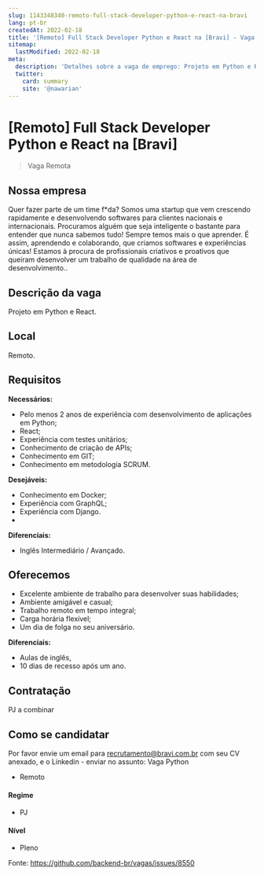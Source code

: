 ```yaml
---
slug: 1143348340-remoto-full-stack-developer-python-e-react-na-bravi
lang: pt-br
createdAt: 2022-02-18
title: '[Remoto] Full Stack Developer Python e React na [Bravi] - Vaga de Emprego'
sitemap:
  lastModified: 2022-02-18
meta:
  description: 'Detalhes sobre a vaga de emprego: Projeto em Python e React.'
  twitter:
    card: summary
    site: '@nawarian'
---
```


# [Remoto] Full Stack Developer Python e React na [Bravi]

<!--
==================================================
Caso a vaga for remoto durante a pandemia informar no texto "Remoto durante o covid"
==================================================
-->
<!-- 
==================================================
POR FAVOR, SÓ POSTE SE A VAGA FOR PARA BACK-END!

Não faça distinção de gênero no título da vaga.

Use: "Back-End Developer" ao invés de 
"Desenvolvedor Back-End" \o/

Exemplo: `[São Paulo] Back-End Developer @ NOME DA EMPRESA`
==================================================
-->
<!--
==================================================
Caso a vaga for remoto durante a pandemia deixar a linha abaixo
==================================================
-->
> Vaga Remota

## Nossa empresa

Quer fazer parte de um time f*da?
Somos uma startup que vem crescendo rapidamente e desenvolvendo softwares para clientes nacionais e internacionais. Procuramos alguém que seja inteligente o bastante para entender que nunca sabemos tudo! Sempre temos mais o que aprender. É assim, aprendendo e colaborando, que criamos softwares e experiências únicas! Estamos à procura de profissionais criativos e proativos que queiram desenvolver um trabalho de qualidade na área de desenvolvimento..

## Descrição da vaga

Projeto em Python e React.

## Local

Remoto.

## Requisitos

**Necessários:**
- Pelo menos 2 anos de experiência com desenvolvimento de aplicações em Python;
- React;
- Experiência com testes unitários;
- Conhecimento de criação de APIs;
- Conhecimento em GIT;
- Conhecimento em metodologia SCRUM.

**Desejáveis:**
- Conhecimento em Docker;
- Experiência com GraphQL;
- Experiência com Django.
- 
**Diferenciais:**
- Inglês Intermediário / Avançado.

## Oferecemos

- Excelente ambiente de trabalho para desenvolver suas habilidades;
- Ambiente amigável e casual;
- Trabalho remoto em tempo integral;
- Carga horária flexível;
- Um dia de folga no seu aniversário.

**Diferenciais:**
- Aulas de inglês,
- 10 dias de recesso após um ano.

## Contratação

PJ a combinar

## Como se candidatar

Por favor envie um email para recrutamento@bravi.com.br com seu CV anexado, e o Linkedin - enviar no assunto: Vaga Python
- Remoto

#### Regime
- PJ

#### Nível
- Pleno




Fonte: https://github.com/backend-br/vagas/issues/8550